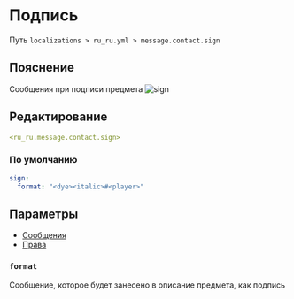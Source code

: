 # Подпись
Путь `localizations > ru_ru.yml > message.contact.sign`

## Пояснение
Сообщения при подписи предмета
![sign](/sign.gif)

## Редактирование
```yaml
<ru_ru.message.contact.sign>
```

### По умолчанию
```yaml
sign:
  format: "<dye><italic>#<player>"
```

## Параметры

- [Сообщения](/docs/message/contact/sign/)
- [Права](/docs/permission/message/contact/sign/)

### `format`

Сообщение, которое будет занесено в описание предмета, как подпись
